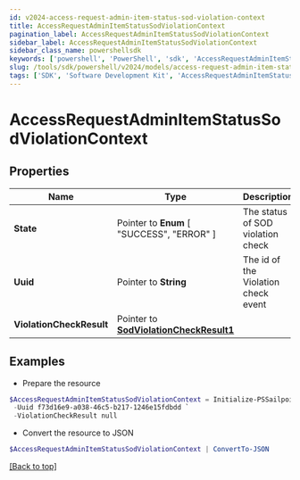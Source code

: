 ```yaml
---
id: v2024-access-request-admin-item-status-sod-violation-context
title: AccessRequestAdminItemStatusSodViolationContext
pagination_label: AccessRequestAdminItemStatusSodViolationContext
sidebar_label: AccessRequestAdminItemStatusSodViolationContext
sidebar_class_name: powershellsdk
keywords: ['powershell', 'PowerShell', 'sdk', 'AccessRequestAdminItemStatusSodViolationContext', 'V2024AccessRequestAdminItemStatusSodViolationContext'] 
slug: /tools/sdk/powershell/v2024/models/access-request-admin-item-status-sod-violation-context
tags: ['SDK', 'Software Development Kit', 'AccessRequestAdminItemStatusSodViolationContext', 'V2024AccessRequestAdminItemStatusSodViolationContext']
---
```



# AccessRequestAdminItemStatusSodViolationContext

## Properties

Name | Type | Description | Notes
------------ | ------------- | ------------- | -------------
**State** |  Pointer to  **Enum** [  "SUCCESS",    "ERROR" ] | The status of SOD violation check | [optional] 
**Uuid** |  Pointer to **String** | The id of the Violation check event | [optional] 
**ViolationCheckResult** |  Pointer to [**SodViolationCheckResult1**](sod-violation-check-result1) |  | [optional] 

## Examples

- Prepare the resource
```powershell
$AccessRequestAdminItemStatusSodViolationContext = Initialize-PSSailpoint.V2024AccessRequestAdminItemStatusSodViolationContext  -State SUCCESS `
 -Uuid f73d16e9-a038-46c5-b217-1246e15fdbdd `
 -ViolationCheckResult null
```

- Convert the resource to JSON
```powershell
$AccessRequestAdminItemStatusSodViolationContext | ConvertTo-JSON
```


[[Back to top]](#) 

